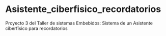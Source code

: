 # Asistente_ciberfisico_recordatorios
Proyecto 3 del Taller de sistemas Embebidos: Sistema de un Asistente ciberfísico para recordatorios

